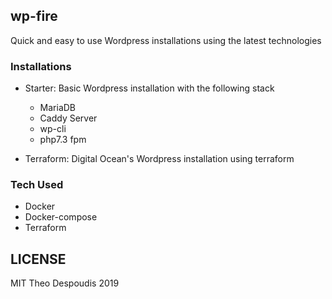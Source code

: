 wp-fire
---

Quick and easy to use Wordpress installations using the latest technologies

### Installations

* Starter: Basic Wordpress installation with the following stack
    * MariaDB
    * Caddy Server
    * wp-cli
    * php7.3 fpm
    
* Terraform: Digital Ocean's Wordpress installation using terraform

### Tech Used

* Docker
* Docker-compose
* Terraform

## LICENSE
MIT Theo Despoudis 2019
